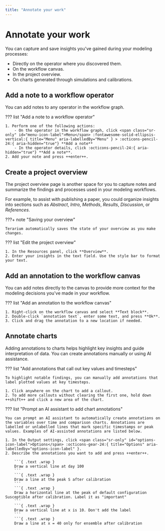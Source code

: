 ```yaml
---
title: "Annotate your work"
---
```


# Annotate your work

You can capture and save insights you've gained during your modeling processes:

- Directly on the operator where you discovered them.
- On the workflow canvas.
- In the project overview.
- On charts generated through simulations and calibrations.

## Add a note to a workflow operator

You can add notes to any operator in the workflow graph.

??? list "Add a note to a workflow operator"

    1. Perform one of the following actions:
        - On the operator in the workflow graph, click <span class="sr-only" id="menu-icon-label">Menu</span> :fontawesome-solid-ellipsis-vertical:{ title="Menu" aria-labelledBy="Menu" } > :octicons-pencil-24:{ aria-hidden="true"} **Add a note**
        - In the operator details, click :octicons-pencil-24:{ aria-hidden="true"} **Add a note**.
    2. Add your note and press ++enter++.

## Create a project overview

The project overview page is another space for you to capture notes and summarize the findings and processes used in your modeling workflows.

For example, to assist with publishing a paper, you could organize insights into sections such as *Abstract*, *Intro*, *Methods*, *Results*, *Discussion*, or *References*.

???+ note "Saving your overview"

    Terarium automatically saves the state of your overview as you make changes.

??? list "Edit the project overview"

    1. In the Resources panel, click **Overview**.
    2. Enter your insights in the text field. Use the style bar to format your text.

## Add an annotation to the workflow canvas

You can add notes directly to the canvas to provide more context for the modeling decisions you've made in your workflow.

??? list "Add an annotation to the workflow canvas"

    1. Right-click on the workflow canvas and select **Text block**.
    2. Double-click `annotation text`, enter some text, and press **Ok**.
    3. Click and drag the annotation to a new location if needed.

## Annotate charts

Adding annotations to charts helps highlight key insights and guide interpretation of data. You can create annotations manually or using AI assistance.

??? list "Add annotations that call out key values and timesteps"

    To highlight notable findings, you can manually add annotations that label plotted values at key timesteps.

    1. Click anywhere on the chart to add a callout.
    2. To add more callouts without clearing the first one, hold down ++shift++ and click a new area of the chart.

??? list "Prompt an AI assistant to add chart annotations"

    You can prompt an AI assistant to automatically create annotations on the variables over time and comparison charts. Annotations are labelled or unlabelled lines that mark specific timestamps or peak values. Examples of AI-assisted annotations are listed below.

    1. In the Output settings, click <span class="sr-only" id="options-icon-label">Options</span> :octicons-gear-24:{ title="Options" aria-labelledby="options-icon-label" }.
    2. Describe the annotations you want to add and press ++enter++.

        ```{ .text .wrap }
        Draw a vertical line at day 100
        ```
        ```{ .text .wrap }
        Draw a line at the peak S after calibration
        ```
        ```{ .text .wrap }
        Draw a horizontal line at the peak of default configuration Susceptible after calibration. Label it as "important"
        ```
        ```{ .text .wrap }
        Draw a vertical line at x is 10. Don't add the label
        ```
        ```{ .text .wrap }
        Draw a line at x = 40 only for ensemble after calibration